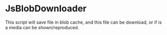 JsBlobDownloader
================

This script will save file in blob cache, and this file can be download, or if is a media can be shown/reproduced.
